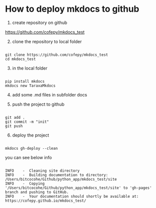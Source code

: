# How to deploy mkdocs to github  

1. create repository on github  

https://github.com/cofepy/mkdocs_test  

2. clone the repository to local folder
<pre><code>
git clone https://github.com/cofepy/mkdocs_test
cd mkdocs_test
</pre></code>

3. in the local folder
<pre><code>
pip install mkdocs
mkdocs new TaraxaMkdocs
</pre></code>

4. add some .md files in subfolder docs

5. push the project to github
<pre><code>
git add .
git commit -m "init"
git push
</pre></code>

6. deploy the project
<pre><code>
mkdocs gh-deploy --clean
</pre></code>
you can see below info

<pre><code>
INFO    -  Cleaning site directory 
INFO    -  Building documentation to directory: /Users/bitcocohe/Github/python_app/mkdocs_test/site 
INFO    -  Copying '/Users/bitcocohe/Github/python_app/mkdocs_test/site' to 'gh-pages' branch and pushing to GitHub. 
INFO    -  Your documentation should shortly be available at: https://cofepy.github.io/mkdocs_test/ 
</pre></code>